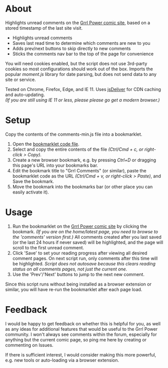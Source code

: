 # About
Highlights unread comments on the [Grrl Power comic site](https://grrlpowercomic.com), based on a stored timestamp of the last site visit.

- Highlights unread comments
- Saves last read time to determine which comments are new to you
- Adds prev/next buttons to skip directly to new comments
- Sticks the comments nav bar to the top of the page for convenience

You will need cookies enabled, but the script does not use 3rd-party cookies so most configurations should work out of the box. Imports the popular _moment.js_ library for date parsing, but does not send data to any site or service.

Tested on Chrome, Firefox, Edge, and IE 11. Uses [jsDeliver](https://www.jsdelivr.com/) for CDN caching and auto-updating.  
_(If you are still using IE 11 or less, please please go get a modern browser.)_

# Setup
Copy the contents of the comments-min.js file into a bookmarklet.
1. Open the [bookmarklet code file](/bookmarklet.js).
2. Select and copy the entire contents of the file _(Ctrl/Cmd + c, or right-click > Copy)_.
3. Create a new browser bookmark, e.g. by pressing _Ctrl+D_ or dragging this page's URL into your bookmarks bar.
4. Edit the bookmark title to "Grrl Comments" (or similar), paste the bookmarklet code as the URL _(Ctrl/Cmd + v, or right-click > Paste)_, and Save the bookmark.
5. Move the bookmark into the bookmarks bar (or other place you can easily activate it).

# Usage
1. Run the bookmarklet on the [Grrl Power comic site](https://grrlpowercomic.com) by clicking the bookmark. _(If you are on the home/latest page, you need to browse to the 'comments' version first.)_ All comments created after you last saved (or the last 24 hours if never saved) will be highlighted, and the page will scroll to the first unread comment.
2. Click 'Save' to set your reading progress after viewing all desired comment pages. On next script run, only comments after this time will be highlighted. _Script does not autosave because this clears reading status on all comments pages, not just the current one._
3. Use the 'Prev'/'Next' buttons to jump to the next new comment.

Since this script runs without being installed as a browser extension or similar, you will have re-run the bookmarklet after each page load.

# Feedback
I would be happy to get feedback on whether this is helpful for you, as well as any ideas for additional features that would be useful to the Grrl Power community. I won't always see comments within the forum, especially for anything but the current comic page, so ping me here by creating or commenting on Issues.

If there is sufficient interest, I would consider making this more powerful, e.g. new tools or auto-loading via a browser extension.
